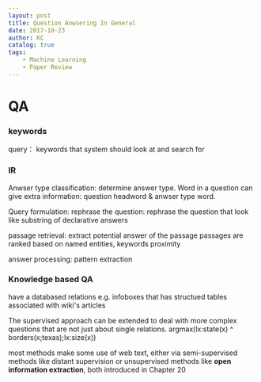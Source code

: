 ```yaml
---
layout: post
title: Question Anwsering In General
date: 2017-10-23
author: KC
catalog: true
tags:
    - Machine Learning
    - Paper Review
---
```


# QA

### keywords 
query： keywords that system should look at and search for 

### IR
Anwser type classification: determine answer type. Word in a question can give extra information: question headword & anwser type word. 

Query formulation: rephrase the question: rephrase the question that look like substring of declarative answers 

passage retrieval: extract potential answer of the passage 
    passages are ranked based on named entities, keywords proximity 

answer processing: pattern extraction 


### Knowledge based QA
have a databased relations e.g. infoboxes that has structued tables associated with wiki's articles 

The supervised approach can be extended to deal with more complex questions that are not just about single relations.
argmax(lx:state(x) ^ borders(x;texas);lx:size(x))

most methods make some use of web text, either via semi-supervised methods like distant supervision or unsupervised methods like **open information extraction**, both introduced in Chapter 20
